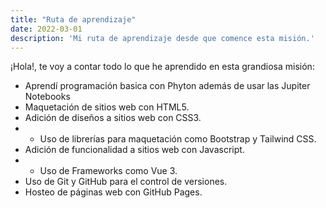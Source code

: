 ```yaml
---
title: "Ruta de aprendizaje"
date: 2022-03-01
description: 'Mi ruta de aprendizaje desde que comence esta misión.'
---
```


¡Hola!, te voy a contar todo lo que he aprendido en esta grandiosa misión:
- Aprendí programación basica con Phyton además de usar las Jupiter Notebooks
- Maquetación de sitios web con HTML5.
- Adición de diseños a sitios web con CSS3.
- - Uso de librerías para maquetación como Bootstrap y Tailwind CSS.
- Adición de funcionalidad a sitios web con Javascript.
- - Uso de Frameworks como Vue 3.
- Uso de Git y GitHub para el control de versiones.
- Hosteo de páginas web con GitHub Pages.
